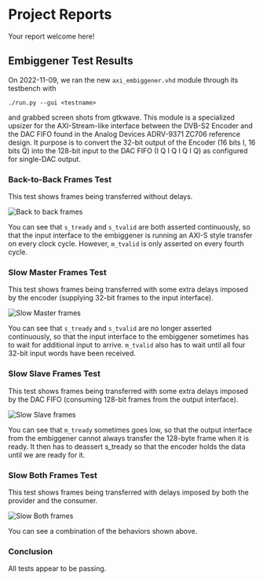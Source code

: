 # Project Reports

Your report welcome here!

## Embiggener Test Results

On 2022-11-09, we ran the new `axi_embiggener.vhd` module through its testbench with
```
./run.py --gui <testname>
```
and grabbed screen shots from gtkwave. This module is a specialized upsizer for the AXI-Stream-like interface between the DVB-S2 Encoder and the DAC FIFO found in the Analog Devices ADRV-9371 ZC706 reference design. It purpose is to convert the 32-bit output of the Encoder (16 bits I, 16 bits Q) into the 128-bit input to the DAC FIFO (I Q I Q I Q I Q) as configured for single-DAC output.

### Back-to-Back Frames Test

This test shows frames being transferred without delays.

![Back to back frames](https://user-images.githubusercontent.com/5356541/201252145-62e9ddaa-925a-492b-873f-d23a1faadbbe.png "Back to back frames")

You can see that `s_tready` and `s_tvalid` are both asserted continuously, so that the input interface to the embiggener is running an AXI-S style transfer on every clock cycle. However, `m_tvalid` is only asserted on every fourth cycle.

### Slow Master Frames Test

This test shows frames being transferred with some extra delays imposed by the encoder (supplying 32-bit frames to the input interface).

![Slow Master frames](https://user-images.githubusercontent.com/5356541/201252285-84690474-17a7-4ff9-a115-155fb3d2a388.png "Slow Master frames")

You can see that `s_tready` and `s_tvalid` are no longer asserted continuously, so that the input interface to the embiggener sometimes has to wait for additional input to arrive. `m_tvalid` also has to wait until all four 32-bit input words have been received.

### Slow Slave Frames Test

This test shows frames being transferred with some extra delays imposed by the DAC FIFO (consuming 128-bit frames from the output interface).

![Slow Slave frames](https://user-images.githubusercontent.com/5356541/201252281-b81771e1-6cd2-428f-b8f6-9b331736b89e.png "Slow Slave frames")

You can see that `m_tready` sometimes goes low, so that the output interface from the embiggener cannot always transfer the 128-byte frame when it is ready. It then has to deassert s_tready so that the encoder holds the data until we are ready for it.

### Slow Both Frames Test

This test shows frames being transferred with delays imposed by both the provider and the consumer.

![Slow Both frames](https://user-images.githubusercontent.com/5356541/201252287-b96bd787-49e8-442f-96fa-d14d8cd25ea6.png "Slow Both frames")

You can see a combination of the behaviors shown above.

### Conclusion

All tests appear to be passing.
